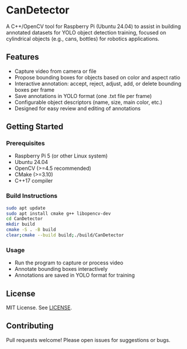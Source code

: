 # CanDetector

A C++/OpenCV tool for Raspberry Pi (Ubuntu 24.04) to assist in building annotated datasets for YOLO object detection training, focused on cylindrical objects (e.g., cans, bottles) for robotics applications.

## Features
- Capture video from camera or file
- Propose bounding boxes for objects based on color and aspect ratio
- Interactive annotation: accept, reject, adjust, add, or delete bounding boxes per frame
- Save annotations in YOLO format (one .txt file per frame)
- Configurable object descriptors (name, size, main color, etc.)
- Designed for easy review and editing of annotations

## Getting Started

### Prerequisites
- Raspberry Pi 5 (or other Linux system)
- Ubuntu 24.04
- OpenCV (>=4.5 recommended)
- CMake (>=3.10)
- C++17 compiler

### Build Instructions
```sh
sudo apt update
sudo apt install cmake g++ libopencv-dev
cd CanDetector
mkdir build 
cmake -S . -B build
clear;cmake --build build;./build/CanDetector
```

### Usage
- Run the program to capture or process video
- Annotate bounding boxes interactively
- Annotations are saved in YOLO format for training

## License
MIT License. See [LICENSE](LICENSE).

## Contributing
Pull requests welcome! Please open issues for suggestions or bugs.
